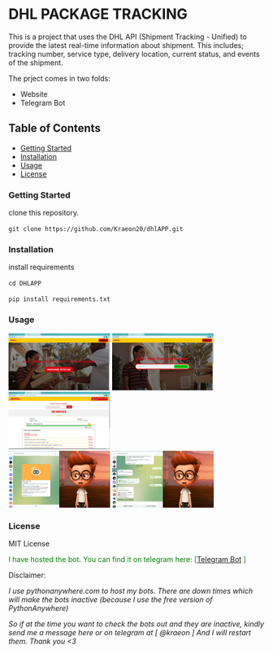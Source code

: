 # DHL PACKAGE TRACKING

This is a project that uses the DHL API (Shipment Tracking - Unified) to provide the latest real-time information about shipment.
This includes; tracking number, service type, delivery location, current status, and events of the shipment.


The prject comes in two folds:
- Website
- Telegram Bot


## Table of Contents
- [Getting Started](#getting-started)
- [Installation](#installation)
- [Usage](#usage)
- [License](#license)


### Getting Started

clone this repository.

``git clone https://github.com/Kraeon20/dhlAPP.git``


### Installation

install requirements

``cd DHLAPP``

``pip install requirements.txt``


### Usage
<div>
  <img src="./flask_dhl_app/static/media/website_screenshot1.png" width="200" />
  <img src="./flask_dhl_app/static/media/website_screenshot2.png" width="200" />
  <img src="./flask_dhl_app/static/media/website_screenshot3.png" width="200" />  
</div>

<div>
  <img src="./flask_dhl_app/static/media/bot_screenshot1.png" width="200" />
  <img src="./flask_dhl_app/static/media/bot_screenshot2.png" width="200" />
</div>



### License

MIT License


<span style="color:green">I have hosted the bot. 
You can find it on telegram here: [<a href="https://t.me/dhl_package_tracker_bot" target="_blank">Telegram Bot</a>
]</span>

Disclaimer: 

*I use pythonanywhere.com to host my bots. There are down times which will make the bots inactive (because I use the free version of PythonAnywhere)*

*So if at the time you want to check the bots out and they are inactive, kindly send me a message here or on telegram at [ @kraeon ]
And I will restart them. Thank you <3*